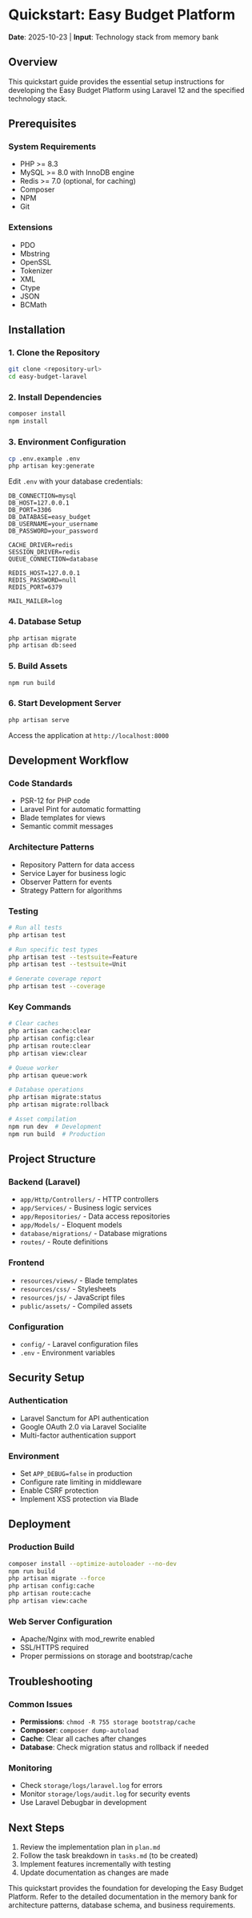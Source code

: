 # Quickstart: Easy Budget Platform

**Date**: 2025-10-23 | **Input**: Technology stack from memory bank

## Overview

This quickstart guide provides the essential setup instructions for developing the Easy Budget Platform using Laravel 12 and the specified technology stack.

## Prerequisites

### System Requirements

-  PHP >= 8.3
-  MySQL >= 8.0 with InnoDB engine
-  Redis >= 7.0 (optional, for caching)
-  Composer
-  NPM
-  Git

### Extensions

-  PDO
-  Mbstring
-  OpenSSL
-  Tokenizer
-  XML
-  Ctype
-  JSON
-  BCMath

## Installation

### 1. Clone the Repository

```bash
git clone <repository-url>
cd easy-budget-laravel
```

### 2. Install Dependencies

```bash
composer install
npm install
```

### 3. Environment Configuration

```bash
cp .env.example .env
php artisan key:generate
```

Edit `.env` with your database credentials:

```env
DB_CONNECTION=mysql
DB_HOST=127.0.0.1
DB_PORT=3306
DB_DATABASE=easy_budget
DB_USERNAME=your_username
DB_PASSWORD=your_password

CACHE_DRIVER=redis
SESSION_DRIVER=redis
QUEUE_CONNECTION=database

REDIS_HOST=127.0.0.1
REDIS_PASSWORD=null
REDIS_PORT=6379

MAIL_MAILER=log
```

### 4. Database Setup

```bash
php artisan migrate
php artisan db:seed
```

### 5. Build Assets

```bash
npm run build
```

### 6. Start Development Server

```bash
php artisan serve
```

Access the application at `http://localhost:8000`

## Development Workflow

### Code Standards

-  PSR-12 for PHP code
-  Laravel Pint for automatic formatting
-  Blade templates for views
-  Semantic commit messages

### Architecture Patterns

-  Repository Pattern for data access
-  Service Layer for business logic
-  Observer Pattern for events
-  Strategy Pattern for algorithms

### Testing

```bash
# Run all tests
php artisan test

# Run specific test types
php artisan test --testsuite=Feature
php artisan test --testsuite=Unit

# Generate coverage report
php artisan test --coverage
```

### Key Commands

```bash
# Clear caches
php artisan cache:clear
php artisan config:clear
php artisan route:clear
php artisan view:clear

# Queue worker
php artisan queue:work

# Database operations
php artisan migrate:status
php artisan migrate:rollback

# Asset compilation
npm run dev  # Development
npm run build  # Production
```

## Project Structure

### Backend (Laravel)

-  `app/Http/Controllers/` - HTTP controllers
-  `app/Services/` - Business logic services
-  `app/Repositories/` - Data access repositories
-  `app/Models/` - Eloquent models
-  `database/migrations/` - Database migrations
-  `routes/` - Route definitions

### Frontend

-  `resources/views/` - Blade templates
-  `resources/css/` - Stylesheets
-  `resources/js/` - JavaScript files
-  `public/assets/` - Compiled assets

### Configuration

-  `config/` - Laravel configuration files
-  `.env` - Environment variables

## Security Setup

### Authentication

-  Laravel Sanctum for API authentication
-  Google OAuth 2.0 via Laravel Socialite
-  Multi-factor authentication support

### Environment

-  Set `APP_DEBUG=false` in production
-  Configure rate limiting in middleware
-  Enable CSRF protection
-  Implement XSS protection via Blade

## Deployment

### Production Build

```bash
composer install --optimize-autoloader --no-dev
npm run build
php artisan migrate --force
php artisan config:cache
php artisan route:cache
php artisan view:cache
```

### Web Server Configuration

-  Apache/Nginx with mod_rewrite enabled
-  SSL/HTTPS required
-  Proper permissions on storage and bootstrap/cache

## Troubleshooting

### Common Issues

-  **Permissions**: `chmod -R 755 storage bootstrap/cache`
-  **Composer**: `composer dump-autoload`
-  **Cache**: Clear all caches after changes
-  **Database**: Check migration status and rollback if needed

### Monitoring

-  Check `storage/logs/laravel.log` for errors
-  Monitor `storage/logs/audit.log` for security events
-  Use Laravel Debugbar in development

## Next Steps

1. Review the implementation plan in `plan.md`
2. Follow the task breakdown in `tasks.md` (to be created)
3. Implement features incrementally with testing
4. Update documentation as changes are made

This quickstart provides the foundation for developing the Easy Budget Platform. Refer to the detailed documentation in the memory bank for architecture patterns, database schema, and business requirements.
